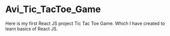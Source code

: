 # Avi_Tic_TacToe_Game
Here is my first React JS project Tic Tac Toe Game. Which I have created to learn basics of React JS. 
